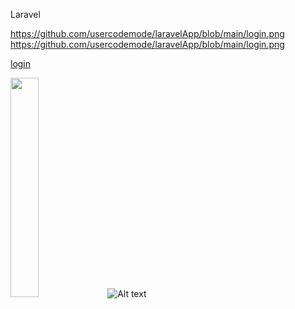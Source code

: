 Laravel

https://github.com/usercodemode/laravelApp/blob/main/login.png
https://github.com/usercodemode/laravelApp/blob/main/login.png

[login](login.png)

<img src="https://raw.githubusercontent.com/usercodemode/laravelApp/blob/main/login.png
" width="30%"/>
![Alt text](https://raw.githubusercontent.com/usercodemode/laravelApp/blob/main/login.png?raw=true "Optional Title")
